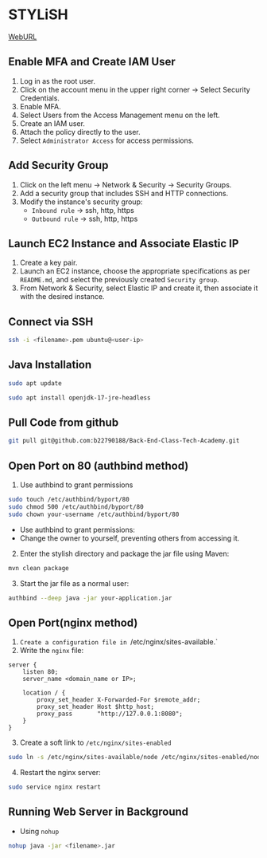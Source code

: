 # STYLiSH

[WebURL](http://52.69.33.14/)

## Enable MFA and Create IAM User

1. Log in as the root user.
2. Click on the account menu in the upper right corner -> Select Security Credentials.
3. Enable MFA.
4. Select Users from the Access Management menu on the left.
5. Create an IAM user.
6. Attach the policy directly to the user.
7. Select `Administrator Access` for access permissions.

## Add Security Group

1. Click on the left menu -> Network & Security -> Security Groups.
2. Add a security group that includes SSH and HTTP connections.
3. Modify the instance's security group:
   - `Inbound rule` -> ssh, http, https
   - `Outbound rule` -> ssh, http, https

## Launch EC2 Instance and Associate Elastic IP

1. Create a key pair.
2. Launch an EC2 instance, choose the appropriate specifications as per `README.md`, and select the previously created `Security group`.
3. From Network & Security, select Elastic IP and create it, then associate it with the desired instance.

## Connect via SSH

```sh
ssh -i <filename>.pem ubuntu@<user-ip>
```

## Java Installation

```sh
sudo apt update
```

```sh
sudo apt install openjdk-17-jre-headless
```

## Pull Code from github

```sh
git pull git@github.com:b22790188/Back-End-Class-Tech-Academy.git
```

## Open Port on 80 (authbind method)

1. Use authbind to grant permissions

```sh
sudo touch /etc/authbind/byport/80
sudo chmod 500 /etc/authbind/byport/80
sudo chown your-username /etc/authbind/byport/80
```

- Use authbind to grant permissions:
- Change the owner to yourself, preventing others from accessing it.

2. Enter the stylish directory and package the jar file using Maven:

```sh
mvn clean package
```

3. Start the jar file as a normal user:

```sh
authbind --deep java -jar your-application.jar

```

## Open Port(nginx method)

1. `Create a configuration file in `/etc/nginx/sites-available.`
2. Write the `nginx` file:

```nginx
server {
    listen 80;
    server_name <domain_name or IP>;

    location / {
        proxy_set_header X-Forwarded-For $remote_addr;
        proxy_set_header Host $http_host;
        proxy_pass       "http://127.0.0.1:8080";
    }
}

```

3. Create a soft link to `/etc/nginx/sites-enabled`

```sh
sudo ln -s /etc/nginx/sites-available/node /etc/nginx/sites-enabled/node
```

4. Restart the nginx server:

```sh
sudo service nginx restart
```

## Running Web Server in Background

- Using `nohup`

```sh
nohup java -jar <filename>.jar
```

